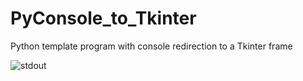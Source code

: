 # PyConsole_to_Tkinter
Python template program with console redirection to a Tkinter frame 

![stdout](https://user-images.githubusercontent.com/37984399/114323300-d20b0e80-9b24-11eb-9d58-6f0227f41532.PNG)

